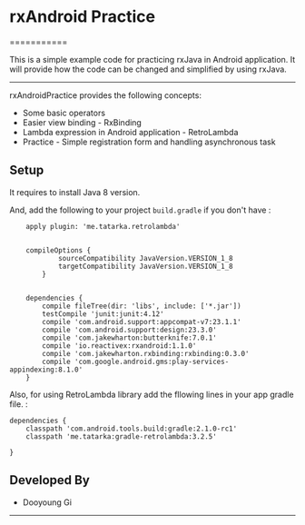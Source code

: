 # rxAndroid Practice

===========

This is a simple example code for practicing rxJava in Android application. It will provide how the code can be changed and simplified by using rxJava.

-----
rxAndroidPractice provides the following concepts:
* Some basic operators
* Easier view binding - RxBinding 
* Lambda expression in Android application - RetroLambda
* Practice - Simple registration form and handling asynchronous task 

Setup
-----
It requires to install Java 8 version.

And, add the following to your project `build.gradle` if you don't have :

        apply plugin: 'me.tatarka.retrolambda'


        compileOptions {
                sourceCompatibility JavaVersion.VERSION_1_8
                targetCompatibility JavaVersion.VERSION_1_8
            }


        dependencies {
            compile fileTree(dir: 'libs', include: ['*.jar'])
            testCompile 'junit:junit:4.12'
            compile 'com.android.support:appcompat-v7:23.1.1'
            compile 'com.android.support:design:23.3.0'
            compile 'com.jakewharton:butterknife:7.0.1'
            compile 'io.reactivex:rxandroid:1.1.0'
            compile 'com.jakewharton.rxbinding:rxbinding:0.3.0'
            compile 'com.google.android.gms:play-services-appindexing:8.1.0'
        }


Also, for using RetroLambda library add the fllowing lines in your app gradle file. :

    dependencies {
        classpath 'com.android.tools.build:gradle:2.1.0-rc1'
        classpath 'me.tatarka:gradle-retrolambda:3.2.5'

    }



Developed By
-----
* Dooyoung Gi

***
